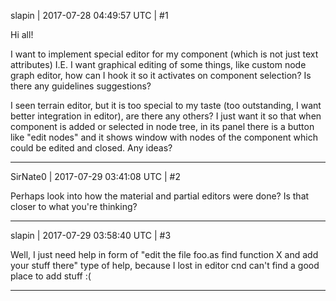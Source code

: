 slapin | 2017-07-28 04:49:57 UTC | #1

Hi all!

I want to implement special editor for my component (which is not just text attributes)
I.E. I want graphical editing of some things, like custom node graph editor, how can I hook it so
it activates on component selection? Is there any guidelines suggestions?

I seen terrain editor, but it is too special to my taste (too outstanding, I want better integration in editor),
are there any others? I just want it so that when component is added or selected in node tree,
in its panel there is a button like "edit nodes" and it shows window with nodes of the component which could be edited and closed. Any ideas?

-------------------------

SirNate0 | 2017-07-29 03:41:08 UTC | #2

Perhaps look into how the material and partial editors were done? Is that closer to what you're thinking?

-------------------------

slapin | 2017-07-29 03:58:40 UTC | #3

Well, I just need help in form of "edit the file foo.as find function X and add your stuff there" type of help,
because I lost in editor cnd can't find a good place to add stuff :(

-------------------------

